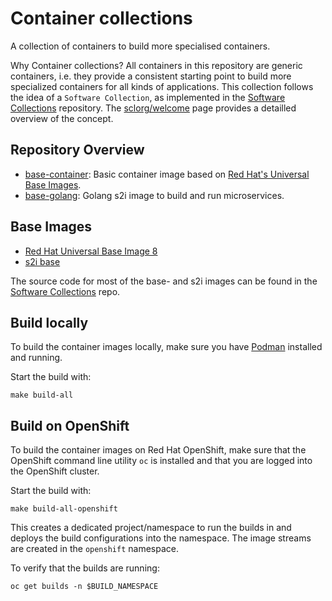 # Container collections

A collection of containers to build more specialised containers.

Why Container collections? All containers in this repository are generic containers, i.e. they provide a consistent starting point to build more specialized containers for all kinds of applications. This collection follows the idea of a `Software Collection`, as implemented in the [Software Collections](https://github.com/sclorg) repository. The [sclorg/welcome](https://github.com/sclorg/welcome) page provides a detailled overview of the concept.

## Repository Overview

* [base-container](base-container/README.md): Basic container image based on [Red Hat's Universal Base Images](https://catalog.redhat.com/software/containers/search).
* [base-golang](base-golang/README.md): Golang s2i image to build and run microservices.

## Base Images

* [Red Hat Universal Base Image 8](https://catalog.redhat.com/software/containers/ubi8/ubi/5c359854d70cc534b3a3784e)
* [s2i base](https://catalog.redhat.com/software/containers/ubi8/s2i-base/5c83976a5a13464733ec6790)

The source code for most of the base- and s2i images can be found in the [Software Collections](https://github.com/sclorg) repo.

## Build locally

To build the container images locally, make sure you have [Podman](https://podman.io/) installed and running. 

Start the build with:

```shell
make build-all
```

## Build on OpenShift

To build the container images on Red Hat OpenShift, make sure that the OpenShift command line utility `oc` is installed and that you are logged into the OpenShift cluster.

Start the build with:

```shell
make build-all-openshift
```

This creates a dedicated project/namespace to run the builds in and deploys the build configurations into the namespace. The image streams are created in the `openshift` namespace. 

To verify that the builds are running:

```shell
oc get builds -n $BUILD_NAMESPACE
```
